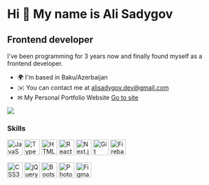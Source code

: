 
Hi 👋 My name is Ali Sadygov
===============================

Frontend developer
-----------------

I've been programming for 3 years now and finally found myself as a frontend developer.

* 🌍  I'm based in Baku/Azerbaijan
* ✉️  You can contact me at [alisadygov.dev@gmail.com](mailto:alisadygov.dev@gmail.com)
* ✉   My Personal Portfolio Website <a href="https://portfolio-alisadygov.netlify.app/" target="_blank">Go to site</a>

<a href="https://www.github.com/Ali-Sadygov" target="_blank" rel="noreferrer"><img
src="https://img.shields.io/github/followers/Ali-Sadygov?logo=github&style=for-the-badge&color=0891b2&labelColor=1c1917" /></a>
### Skills

<p align="left">
<a href="https://developer.mozilla.org/en-US/docs/Web/JavaScript" target="_blank" rel="noreferrer"><img src="https://raw.githubusercontent.com/danielcranney/readme-generator/main/public/icons/skills/javascript-colored.svg" width="36" height="36" alt="JavaScript" /></a>
<a href="https://www.typescriptlang.org/" target="_blank" rel="noreferrer"><img src="https://raw.githubusercontent.com/danielcranney/readme-generator/main/public/icons/skills/typescript-colored.svg" width="36" height="36" alt="TypeScript" /></a>
<a href="https://developer.mozilla.org/en-US/docs/Glossary/HTML5" target="_blank" rel="noreferrer"><img src="https://raw.githubusercontent.com/danielcranney/readme-generator/main/public/icons/skills/html5-colored.svg" width="36" height="36" alt="HTML5" /></a>
<a href="https://reactjs.org/" target="_blank" rel="noreferrer"><img src="https://raw.githubusercontent.com/danielcranney/readme-generator/main/public/icons/skills/react-colored.svg" width="36" height="36" alt="React" /></a>
<a href="https://nextjs.org/" target="_blank" rel="noreferrer"><img src="https://miro.medium.com/v2/resize:fit:1258/1*okiCUvTUJLtOqJv1dMzwpA.png" width="36" height="36" alt="Next.js" /></a>
<a href="https://git-scm.com/" target="_blank" rel="noreferrer"><img src="https://git-scm.com/images/logos/downloads/Git-Icon-1788C.png" width="36" height="36" alt="Git" /></a>
  <a href="https://firebase.google.com/?gad_source=1&gclid=Cj0KCQiAnfmsBhDfARIsAM7MKi2jff7uMzbAX99YZel-BwrvJFv4emg44UzLGzp-X7BTnomLVHz59oIaAv75EALw_wcB&gclsrc=aw.ds" target="_blank" rel="noreferrer"><img src="https://cdn.icon-icons.com/icons2/2699/PNG/512/firebase_logo_icon_171157.png" width="36" height="36" alt="Firebase" /></a>

<a href="https://www.w3.org/TR/CSS/#css" target="_blank" rel="noreferrer"><img src="https://raw.githubusercontent.com/danielcranney/readme-generator/main/public/icons/skills/css3-colored.svg" width="36" height="36" alt="CSS3" /></a>
<a href="https://jquery.com/" target="_blank" rel="noreferrer"><img src="https://emaillistvalidation.com/blog/content/images/2023/10/jquery.gif" width="36" height="36" alt="jQuery" /></a>
<a href="https://getbootstrap.com/" target="_blank" rel="noreferrer"><img src="https://raw.githubusercontent.com/danielcranney/readme-generator/main/public/icons/skills/bootstrap-colored.svg" width="36" height="36" alt="Bootstrap" /></a>
<a href="https://www.adobe.com/uk/products/photoshop.html" target="_blank" rel="noreferrer"><img src="https://raw.githubusercontent.com/danielcranney/readme-generator/main/public/icons/skills/photoshop-colored-dark.svg" width="36" height="36" alt="Photoshop" /></a>
<a href="https://www.figma.com/" target="_blank" rel="noreferrer"><img src="https://raw.githubusercontent.com/danielcranney/readme-generator/main/public/icons/skills/figma-colored.svg" width="36" height="36" alt="Figma" /></a>
</p>
